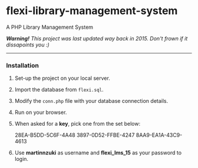# flexi-library-management-system
A PHP Library Management System

***Warning!** This project was last updated way back in 2015. Don't frown if it dissapoints you :)*

---

### Installation
1. Set-up the project on your local server.
2. Import the database from `flexi.sql`.
3. Modify the `conn.php` file with your database connection details.
4. Run on your browser.
5. When asked for a **key**, pick one from the set below:
    
    28EA-B5DD-5C6F-4A48
    3897-0D52-FFBE-4247
    8AA9-EA1A-43C9-4613

5. Use **martinnzuki** as username and **flexi_lms_15** as your password to login.


